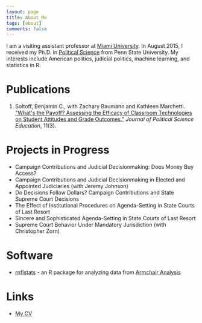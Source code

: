 ```yaml
---
layout: page
title: About Me
tags: [about]
comments: false
---
```


I am a visiting assistant professor at [Miami University](http://miamioh.edu/cas/academics/departments/political-science/index.html). In August 2015, I received my Ph.D. in [Political Science](http://polisci.la.psu.edu/) from Penn State University. My interests include American politics, judicial politics, machine learning, and statistics in R.


Publications
=================

1. Soltoff, Benjamin C., with Zachary Baumann and Kathleen Marchetti. ["What's the Payoff? Assessing the Efficacy of Classroom Technologies on Student Attitudes and Grade Outcomes."](http://www.tandfonline.com/doi/abs/10.1080/15512169.2015.1047104) *Journal of Political Science Education*, 11(3).

Projects in Progress
=================

* Campaign Contributions and Judicial Decisionmaking: Does Money Buy Access?
* Campaign Contributions and Judicial Decisionmaking in Elected and Appointed Judiciaries (with Jeremy Johnson)
* Do Decisions Follow Dollars? Campaign Contributions and State Supreme Court Decisions
* The Effect of Institutional Procedures on Agenda-Setting in State Courts of Last Resort
* Sincere and Sophisticated Agenda-Setting in State Courts of Last Resort
* Supreme Court Behavior Under Mandatory Jurisdiction (with Christopher Zorn)

Software
=================

* [rnflstats](https://github.com/bensoltoff/rnflstats) - an R package for analyzing data from [Armchair Analysis](http://armchairanalysis.com/index.php)

Links
=================

* [My CV](https://drive.google.com/file/d/0ByLziL7vt0rqOFQ3VTRjMm9ubTA/view?usp=sharing)

